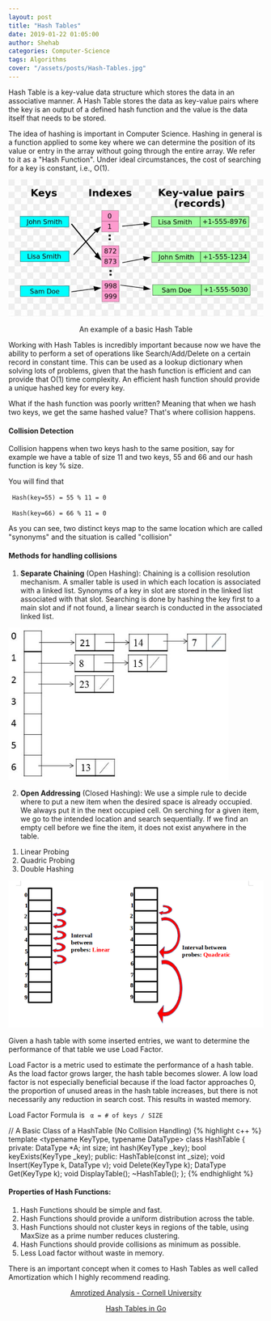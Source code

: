 ```yaml
---
layout: post
title: "Hash Tables"
date: 2019-01-22 01:05:00
author: Shehab
categories: Computer-Science
tags: Algorithms
cover: "/assets/posts/Hash-Tables.jpg"
---
```


Hash Table is a key-value data structure which stores the data in an associative manner. A Hash Table stores the data as key-value pairs where the key is an output of a defined hash function and the value is the data itself that needs to be stored.

The idea of hashing is important in Computer Science. Hashing in general is a function applied to some key where we can determine the position of its value or entry in the array without going through the entire array. We refer to it as a "Hash Function". Under ideal circumstances, the cost of searching for a key is constant, i.e., O(1).

<img src="/assets/posts/Hash-Tables.jpg">

<p align="center">An example of a basic Hash Table</p>

Working with Hash Tables is incredibly important because now we have the ability to perform a set of operations like Search/Add/Delete on a certain record in constant time. This can be used as a lookup dictionary when solving lots of problems, given that the hash function is efficient and can provide that O(1) time complexity. An efficient hash function should provide a unique hashed key for every key.

What if the hash function was poorly written? Meaning that when we hash two keys, we get the same hashed value? That's where collision happens.


<h4>Collision Detection </h4>

Collision happens when two keys hash to the same position, say for example we have a table of size 11 and two keys, 55 and 66 and our hash function is key % size.

You will find that

<code> Hash(key=55) = 55 % 11 = 0</code>

<code> Hash(key=66) = 66 % 11 = 0</code>

As you can see, two distinct keys map to the same location which are called "synonyms" and the situation is called "collision"


<h4>Methods for handling collisions</h4>

1. <strong>Separate Chaining</strong> (Open Hashing): Chaining is a collision resolution mechanism. A smaller table is used in which each location is associated with a linked list. Synonyms of a key in slot are stored in the linked list associated with that slot. Searching is done by hashing the key first to a main slot and if not found, a linear search is conducted in the associated linked list.

<img src="/assets/posts/Hash-Tables-separate-chaining.png">


2. <strong>Open Addressing</strong> (Closed Hashing): We use a simple rule to decide where to put a new item when the desired space is already occupied. We always put it in the next occupied cell. On serching for a given item, we go to the intended location and search sequentially. If we find an empty cell before we fine the item, it does not exist anywhere in the table.
<ol>
	<li>Linear Probing</li>
	<li>Quadric Probing</li>
	<li>Double Hashing</li>		
</ol>

<img src="/assets/posts/Hash-Tables-probing.png">


Given a hash table with some inserted entries, we want to determine the performance of that table we use <emp>Load Factor</emp>.

Load Factor is a metric used to estimate the performance of a hash table. As the load factor grows larger, the hash table becomes slower. A low load factor is not especially beneficial because if the load factor approaches 0, the proportion of unused areas in the hash table increases, but there is not necessarily any reduction in search cost.
This results in wasted memory.

Load Factor Formula is  <code> α = # of keys / SIZE </code>

// A Basic Class of a HashTable (No Collision Handling)
{% highlight c++ %}
template <typename KeyType, typename DataType>
class HashTable {
private:
	DataType *A;
	int size;
	int hash(KeyType _key);
	bool keyExists(KeyType _key);
public:
	HashTable(const int _size);
	void Insert(KeyType k, DataType v);
	void Delete(KeyType k);
	DataType Get(KeyType k);
	void DisplayTable();
	~HashTable();
};
{% endhighlight %}



<h4>Properties of Hash Functions:</h4>
<ol>
	<li>Hash Functions should be simple and fast.</li>
	<li>Hash Functions should provide a uniform distribution across the table.</li>
	<li>Hash Functions should not cluster keys in regions of the table, using MaxSize as a prime number reduces clustering.</li>
	<li>Hash Functions should provide collisions as minimum as possible.</li>
	<li>Less Load factor without waste in memory.</li>
</ol>


There is an important concept when it comes to Hash Tables as well called Amortization which I highly recommend reading. 
<p align="center"><a href="https://www.cs.cornell.edu/courses/cs312/2008sp/lectures/lec20.html" target="_blank"> Amrotized Analysis - Cornell University </a></p>


<p align="center"><a href="https://github.com/ShehabMMohamed/Go-Datastructures/blob/main/internal/HashTables/HashTable.go" target="_blank"> Hash Tables in Go </a></p>
